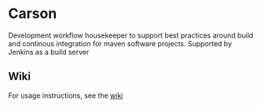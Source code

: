 # Carson

Development workflow housekeeper to support best practices around build and continous integration for maven software projects. Supported by Jenkins as a build server

## Wiki

For usage instructions, see the [wiki](https://github.com/teggr/CARSON/wiki)